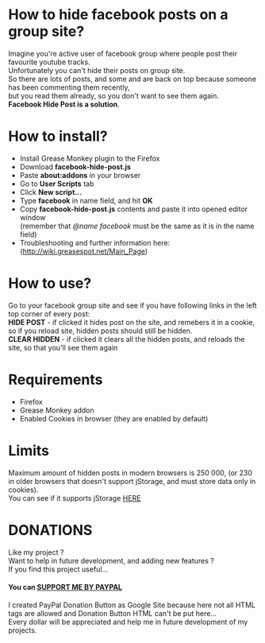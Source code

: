 # How to hide facebook posts on a group site?
Imagine you're active user of facebook group where people post their favourite youtube tracks.<br>
Unfortunately you can't hide their posts on group site.<br>
So there are lots of posts, and some and are back on top because someone has been commenting them recently,<br> 
but you read them already, so you don't want to see them again.<br>
**Facebook Hide Post is a solution**.

# How to install?
- Install Grease Monkey plugin to the Firefox
- Download **facebook-hide-post.js** 
- Paste **about:addons** in your browser
- Go to **User Scripts** tab
- Click **New script...**
- Type **facebook** in name field, and hit **OK**
- Copy **facebook-hide-post.js** contents and paste it into opened editor window <br />
  (remember that *@name facebook* must be the same as it is in the name field)
- Troubleshooting and further information here: <br />
  (http://wiki.greasespot.net/Main_Page)
 
# How to use?
Go to your facebook group site and see if you have following links in the left top corner of every post:<br>
 **HIDE POST** - if clicked it hides post on the site, and remebers it in a cookie, so if you reload site, hidden posts should still be hidden.<br>
 **CLEAR HIDDEN** - if clicked it clears all the hidden posts, and reloads the site, so that you'll see them again
  
# Requirements
- Firefox
- Grease Monkey addon
- Enabled Cookies in browser (they are enabled by default)

# Limits
Maximum amount of hidden posts in modern browsers is 250 000, (or 230 in older browsers that doesn't support jStorage, and must store data only in cookies). <br />
You can see if it supports jStorage <a href="http://www.jstorage.info/#support">HERE</a><br />

# DONATIONS
Like my project ?   
Want to help in future development, and adding new features ?   
If you find this project useful...  
#### You can <a href="https://sites.google.com/site/dominikdonationbutton/">SUPPORT ME BY PAYPAL</a>
I created PayPal Donation Button as Google Site because here not all HTML tags are allowed and Donation Button HTML can't be put here...  
Every dollar will be appreciated and help me in future development of my projects. 

